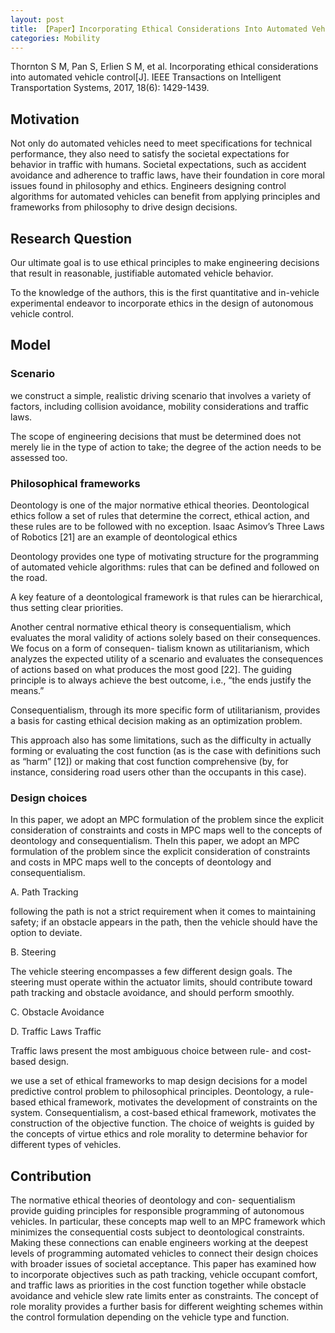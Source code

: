 ```yaml
---
layout: post
title: 【Paper】Incorporating Ethical Considerations Into Automated Vehicle Control
categories: Mobility
---
```


Thornton S M, Pan S, Erlien S M, et al. Incorporating ethical considerations into automated vehicle control[J]. IEEE Transactions on Intelligent Transportation Systems, 2017, 18(6): 1429-1439.

## Motivation

Not only do automated vehicles need to meet specifications for technical performance, they also need to satisfy the societal expectations for behavior in traffic with humans. Societal expectations, such as accident avoidance and adherence to traffic laws, have their foundation in core moral issues found in philosophy and ethics. Engineers designing control algorithms for automated vehicles can benefit from applying principles and frameworks from philosophy to drive design decisions.

## Research Question

Our ultimate goal is to use ethical principles to make engineering decisions that result in reasonable, justifiable automated vehicle behavior. 

To the knowledge of the authors, this is the first quantitative and in-vehicle experimental endeavor to incorporate ethics in the design of autonomous vehicle control. 

## Model

### Scenario

we construct a simple, realistic driving scenario that involves a variety of factors, including collision avoidance, mobility considerations and traffic laws.

The scope of engineering decisions that must be determined does not merely lie in the type of action to take; the degree of the action needs to be assessed too.

### Philosophical frameworks

Deontology is one of the major normative ethical theories. Deontological ethics follow a set of rules that determine the correct, ethical action, and these rules are to be followed with no exception. Isaac Asimov’s Three Laws of Robotics [21] are an example of deontological ethics

Deontology provides one type of motivating structure for the programming of automated vehicle algorithms: rules that can be defined and followed on the road.

A key feature of a deontological framework is that rules can be hierarchical, thus setting clear priorities.

Another central normative ethical theory is consequentialism, which evaluates the moral validity of actions solely based on their consequences. We focus on a form of consequen- tialism known as utilitarianism, which analyzes the expected utility of a scenario and evaluates the consequences of actions based on what produces the most good [22]. The guiding principle is to always achieve the best outcome, i.e., “the ends justify the means.” 

Consequentialism, through its more specific form of utilitarianism, provides a basis for casting ethical decision making as an optimization problem.

This approach also has some limitations, such as the difficulty in actually forming or evaluating the cost function (as is the case with definitions such as “harm” [12]) or making that cost function comprehensive (by, for instance, considering road users other than the occupants in this case).

### Design choices

In this paper, we adopt an MPC formulation of the problem since the explicit consideration of constraints and costs in MPC maps well to the concepts of deontology and consequentialism. TheIn this paper, we adopt an MPC formulation of the problem since the explicit consideration of constraints and costs in MPC maps well to the concepts of deontology and consequentialism.

A. Path Tracking

following the path is not a strict requirement when it comes to maintaining safety; if an obstacle appears in the path, then the vehicle should have the option to deviate.

B. Steering

The vehicle steering encompasses a few different design goals. The steering must operate within the actuator limits, should contribute toward path tracking and obstacle avoidance, and should perform smoothly. 

C. Obstacle Avoidance

D. Traffic Laws Traffic

Traffic laws present the most ambiguous choice between
rule- and cost-based design. 

we use a set of ethical frameworks to map design decisions for a model predictive control problem to philosophical principles. Deontology, a rule-based ethical framework, motivates the development of constraints on the system. Consequentialism, a cost-based ethical framework, motivates the construction of the objective function. The choice of weights is guided by the concepts of virtue ethics and role morality to determine behavior for different types of vehicles. 

## Contribution

The normative ethical theories of deontology and con-
sequentialism provide guiding principles for responsible programming of autonomous vehicles. In particular, these concepts map well to an MPC framework which minimizes the consequential costs subject to deontological constraints. Making these connections can enable engineers working at the deepest levels of programming automated vehicles to connect their design choices with broader issues of societal acceptance. This paper has examined how to incorporate objectives such as path tracking, vehicle occupant comfort, and traffic laws as priorities in the cost function together while obstacle avoidance and vehicle slew rate limits enter as constraints. The concept of role morality provides a further basis for different weighting schemes within the control formulation depending on the vehicle type and function.